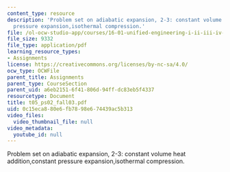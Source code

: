 ```yaml
---
content_type: resource
description: 'Problem set on adiabatic expansion, 2-3: constant volume heat addition,constant
  pressure expansion,isothermal compression.'
file: /ol-ocw-studio-app/courses/16-01-unified-engineering-i-ii-iii-iv-fall-2005-spring-2006/0c15eca880e6fb7898e674439ac5b313_t05_ps02_fall03.pdf
file_size: 9332
file_type: application/pdf
learning_resource_types:
- Assignments
license: https://creativecommons.org/licenses/by-nc-sa/4.0/
ocw_type: OCWFile
parent_title: Assignments
parent_type: CourseSection
parent_uid: a6eb2151-6f41-806d-94ff-dc83eb5f4337
resourcetype: Document
title: t05_ps02_fall03.pdf
uid: 0c15eca8-80e6-fb78-98e6-74439ac5b313
video_files:
  video_thumbnail_file: null
video_metadata:
  youtube_id: null
---
```

Problem set on adiabatic expansion, 2-3: constant volume heat addition,constant pressure expansion,isothermal compression.
